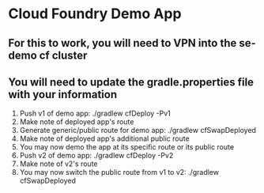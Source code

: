 # Cloud Foundry Demo App

## For this to work, you will need to VPN into the se-demo cf cluster
## You will need to update the gradle.properties file with your information

1. Push v1 of demo app: ./gradlew cfDeploy -Pv1
2. Make note of deployed app's route
3. Generate generic/public route for demo app: ./gradlew cfSwapDeployed
4. Make note of deployed app's additional public route
5. You may now demo the app at its specific route or its public route
6. Push v2 of demo app: ./gradlew cfDeploy -Pv2
7. Make note of v2's route
8. You may now switch the public route from v1 to v2: ./gradlew cfSwapDeployed